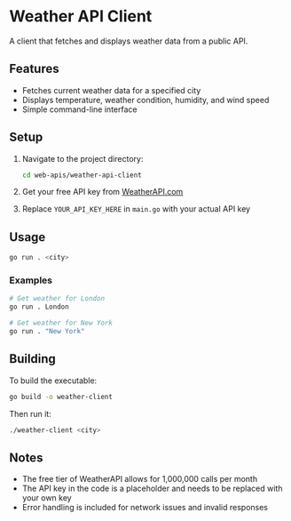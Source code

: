 # Weather API Client

A client that fetches and displays weather data from a public API.

## Features

- Fetches current weather data for a specified city
- Displays temperature, weather condition, humidity, and wind speed
- Simple command-line interface

## Setup

1. Navigate to the project directory:
   ```bash
   cd web-apis/weather-api-client
   ```

2. Get your free API key from [WeatherAPI.com](https://www.weatherapi.com/)
3. Replace `YOUR_API_KEY_HERE` in `main.go` with your actual API key

## Usage

```bash
go run . <city>
```

### Examples

```bash
# Get weather for London
go run . London

# Get weather for New York
go run . "New York"
```

## Building

To build the executable:

```bash
go build -o weather-client
```

Then run it:

```bash
./weather-client <city>
```

## Notes

- The free tier of WeatherAPI allows for 1,000,000 calls per month
- The API key in the code is a placeholder and needs to be replaced with your own key
- Error handling is included for network issues and invalid responses

